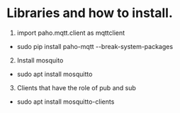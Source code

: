 # Libraries and how to install.

1. import paho.mqtt.client as mqttclient
- sudo pip install paho-mqtt --break-system-packages

2. Install mosquito
- sudo apt install mosquitto

3. Clients that have the role of pub and sub
- sudo apt install mosquitto-clients
